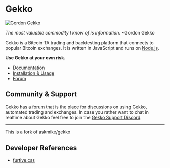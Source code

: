 # Gekko

![Gordon Gekko](http://mikevanrossum.nl/static/gekko.jpg)

*The most valuable commodity I know of is information.* ~Gordon Gekko

Gekko is a ~~Bitcoin TA~~ trading and backtesting platform that connects to popular Bitcoin exchanges. It is written in JavaScript and runs on [Node.js](http://nodejs.org).

**Use Gekko at your own risk.**

- [Documentation](/docs/introduction/about_gekko.md)
- [Installation & Usage](/docs/installation/installing_gekko.md)
- [Forum](https://forum.gekko.wizb.it/)

## Community & Support

Gekko has [a forum](https://forum.gekko.wizb.it/) that is the place for discussions on using Gekko, automated trading and exchanges. In case you rather want to chat in realtime about Gekko feel free to join the [Gekko Support Discord](https://discord.gg/26wMygt).

---

This is a fork of askmike/gekko

## Developer References

- [furtive.css](https://github.com/johno/furtive)
